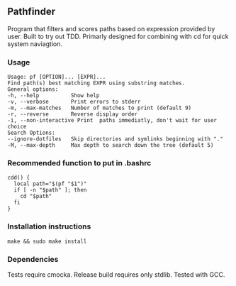 ## Pathfinder
Program that filters and scores paths based on expression provided by user.
Built to try out TDD. Primarly designed for combining with cd for quick system naviagtion.

### Usage
```
Usage: pf [OPTION]... [EXPR]...
Find path(s) best matching EXPR using substring matches.
General options:
-h, --help          Show help
-v, --verbose       Print errors to stderr
-m, --max-matches   Number of matches to print (default 9)
-r, --reverse       Reverse display order
-i, --non-interactive Print  paths immediatly, don't wait for user choice
Search Options:
--ignore-dotfiles   Skip directories and symlinks beginning with "."
-M, --max-depth     Max depth to search down the tree (default 5)
```

### Recommended function to put in .bashrc
```
cdd() {
  local path="$(pf "$1")"
  if [ -n "$path" ]; then
    cd "$path"
  fi
}
```

### Installation instructions
```
make && sudo make install
```

### Dependencies
Tests require cmocka.
Release build requires only stdlib.
Tested with GCC.
